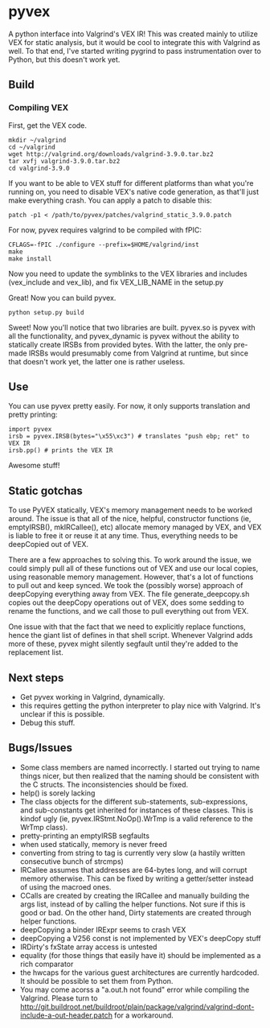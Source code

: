 # pyvex

A python interface into Valgrind's VEX IR! This was created mainly to utilize VEX for static analysis, but it would be cool to integrate this with Valgrind as well. To that end, I've started writing pygrind to pass instrumentation over to Python, but this doesn't work yet.

## Build

### Compiling VEX

First, get the VEX code.

	mkdir ~/valgrind
	cd ~/valgrind
	wget http://valgrind.org/downloads/valgrind-3.9.0.tar.bz2
	tar xvfj valgrind-3.9.0.tar.bz2
	cd valgrind-3.9.0

If you want to be able to VEX stuff for different platforms than what you're running on, you need to disable VEX's native code generation, as that'll just make everything crash. You can apply a patch to disable this:

	patch -p1 < /path/to/pyvex/patches/valgrind_static_3.9.0.patch

For now, pyvex requires valgrind to be compiled with fPIC:

	CFLAGS=-fPIC ./configure --prefix=$HOME/valgrind/inst
	make
	make install

Now you need to update the symblinks to the VEX libraries and includes (vex\_include and vex\_lib), and fix VEX\_LIB\_NAME in the setup.py

Great! Now you can build pyvex.

	python setup.py build

Sweet! Now you'll notice that two libraries are built. pyvex.so is pyvex with all the functionality, and pyvex\_dynamic is pyvex without the ability to statically create IRSBs from provided bytes. With the latter, the only pre-made IRSBs would presumably come from Valgrind at runtime, but since that doesn't work yet, the latter one is rather useless.

## Use

You can use pyvex pretty easily. For now, it only supports translation and pretty printing:

	import pyvex
	irsb = pyvex.IRSB(bytes="\x55\xc3") # translates "push ebp; ret" to VEX IR
	irsb.pp() # prints the VEX IR

Awesome stuff!

## Static gotchas

To use PyVEX statically, VEX's memory management needs to be worked around. The issue is that all of the nice, helpful, constructor functions (ie, emptyIRSB(), mkIRCallee(), etc) allocate memory managed by VEX, and VEX is liable to free it or reuse it at any time. Thus, everything needs to be deepCopied out of VEX.

There are a few approaches to solving this. To work around the issue, we could simply pull all of these functions out of VEX and use our local copies, using reasonable memory management. However, that's a lot of functions to pull out and keep synced. We took the (possibly worse) approach of deepCopying everything away from VEX. The file generate\_deepcopy.sh copies out the deepCopy operations out of VEX, does some sedding to rename the functions, and we call those to pull everything out from VEX.

One issue with that the fact that we need to explicitly replace functions, hence the giant list of defines in that shell script. Whenever Valgrind adds more of these, pyvex might silently segfault until they're added to the replacement list.

## Next steps

- Get pyvex working in Valgrind, dynamically.
 - this requires getting the python interpreter to play nice with Valgrind. It's unclear if this is possible.
- Debug this stuff.

## Bugs/Issues

- Some class members are named incorrectly. I started out trying to name things nicer, but then realized that the naming should be consistent with the C structs. The inconsistencies should be fixed.
- help() is sorely lacking
- The class objects for the different sub-statements, sub-expressions, and sub-constants get inherited for instances of these classes. This is kindof ugly (ie, pyvex.IRStmt.NoOp().WrTmp is a valid reference to the WrTmp class).
- pretty-printing an emptyIRSB segfaults
- when used statically, memory is never freed
- converting from string to tag is currently very slow (a hastily written consecutive bunch of strcmps)
- IRCallee assumes that addresses are 64-bytes long, and will corrupt memory otherwise. This can be fixed by writing a getter/setter instead of using the macroed ones.
- CCalls are created by creating the IRCallee and manually building the args list, instead of by calling the helper functions. Not sure if this is good or bad. On the other hand, Dirty statements are created through helper functions.
- deepCopying a binder IRExpr seems to crash VEX
- deepCopying a V256 const is not implemented by VEX's deepCopy stuff
- IRDirty's fxState array access is untested
- equality (for those things that easily have it) should be implemented as a rich comparator
- the hwcaps for the various guest architectures are currently hardcoded. It should be possible to set them from Python.
- You may come acorss a "a.out.h not found" error while compiling the Valgrind. Please turn to http://git.buildroot.net/buildroot/plain/package/valgrind/valgrind-dont-include-a-out-header.patch for a workaround.
